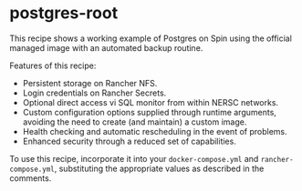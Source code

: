 # postgres-root

This recipe shows a working example of Postgres on Spin using the official managed image
with an automated backup routine.

Features of this recipe:
  * Persistent storage on Rancher NFS.
  * Login credentials on Rancher Secrets.
  * Optional direct access vi SQL monitor from within NERSC networks.
  * Custom configuration options supplied through runtime arguments, avoiding the
    need to create (and maintain) a custom image.
  * Health checking and automatic rescheduling in the event of problems.
  * Enhanced security through a reduced set of capabilities.

To use this recipe, incorporate it into your `docker-compose.yml` and `rancher-compose.yml`,
substituting the appropriate values as described in the comments.
